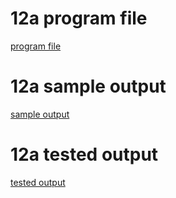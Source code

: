 # 12a program file
[program file](program.jpg)

# 12a sample output
[sample output](sampleoutput.jpg)

# 12a tested output
[tested output](testedoutput.jpg)
